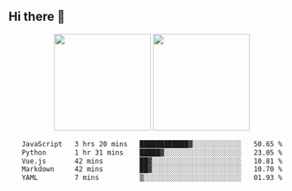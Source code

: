## Hi there 👋
<div align="center">
<span>  </span>
<img height="170px" src="https://github-readme-stats.vercel.app/api?username=bigQY&show_icons=true&count_private==true" /><span>        </span><img height="170px" src="https://github-readme-stats.vercel.app/api/top-langs/?username=bigQY&layout=compact&langs_count=8" />
<span>  </span>
</div>
<div align="center">

<!--START_SECTION:waka-->

```txt
JavaScript   3 hrs 20 mins   ████████████▓░░░░░░░░░░░░   50.65 %
Python       1 hr 31 mins    █████▓░░░░░░░░░░░░░░░░░░░   23.05 %
Vue.js       42 mins         ██▓░░░░░░░░░░░░░░░░░░░░░░   10.81 %
Markdown     42 mins         ██▓░░░░░░░░░░░░░░░░░░░░░░   10.70 %
YAML         7 mins          ▒░░░░░░░░░░░░░░░░░░░░░░░░   01.93 %
```

<!--END_SECTION:waka-->
